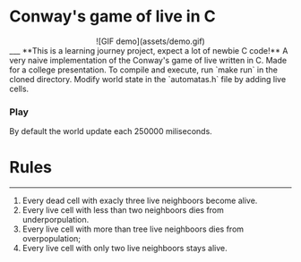 # Conway's game of live in C
<center>
![GIF demo](assets/demo.gif)
</center>
___
**This is a learning journey project, expect a lot of newbie C code!**
A very naive implementation of the Conway's game of live written in C. Made for a college presentation.
To compile and execute, run `make run` in the cloned directory. Modify world state in the `automatas.h` file by adding live cells.

### Play
By default the world update each 250000 miliseconds.

# Rules
___
1. Every dead cell with exacly three live neighboors become alive.
2. Every live cell with less than two neighboors dies from underporpulation.
3. Every live cell with more than tree live neighboors dies from overpopulation;
4. Every live cell with only two live neighboors stays alive.
